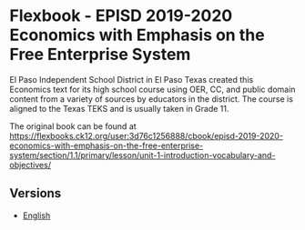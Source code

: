 # Flexbook - EPISD 2019-2020 Economics with Emphasis on the Free Enterprise System

El Paso Independent School District in El Paso Texas created this Economics text for its high school course using OER, CC, and public domain content from a variety of sources by educators in the district. The course is aligned to the Texas TEKS and is usually taken in Grade 11.

The original book can be found at https://flexbooks.ck12.org/user:3d76c1256888/cbook/episd-2019-2020-economics-with-emphasis-on-the-free-enterprise-system/section/1.1/primary/lesson/unit-1-introduction-vocabulary-and-objectives/

## Versions

* [English](https://liascript.github.io/course/?https://raw.githubusercontent.com/LiaBooks/Flexbook-EPISD-Economics-with-Emphasis-on-the-Free-Enterprise-System/main/English/README.md)
